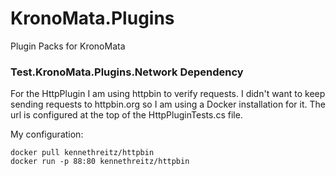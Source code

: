 # KronoMata.Plugins
Plugin Packs for KronoMata

### Test.KronoMata.Plugins.Network Dependency
For the HttpPlugin I am using httpbin to verify requests. I didn't want to keep sending requests to httpbin.org so I am using a Docker installation for it. The url is configured at the top of the HttpPluginTests.cs file.

My configuration:

    docker pull kennethreitz/httpbin
    docker run -p 88:80 kennethreitz/httpbin
